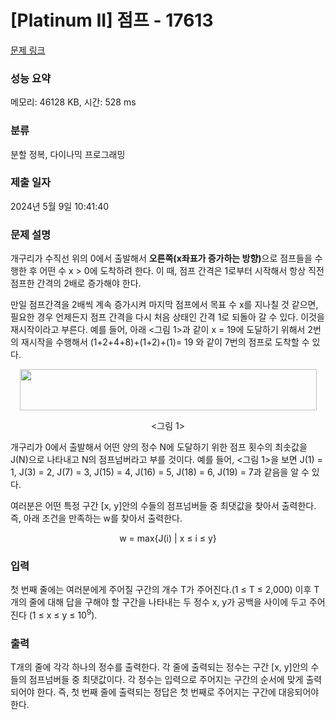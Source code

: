 # [Platinum II] 점프 - 17613 

[문제 링크](https://www.acmicpc.net/problem/17613) 

### 성능 요약

메모리: 46128 KB, 시간: 528 ms

### 분류

분할 정복, 다이나믹 프로그래밍

### 제출 일자

2024년 5월 9일 10:41:40

### 문제 설명

<p>개구리가 수직선 위의 0에서 출발해서 <strong>오른쪽(x좌표가 증가하는 방향)</strong>으로 점프들을 수행한 후 어떤 수 x > 0에 도착하려 한다. 이 때, 점프 간격은 1로부터 시작해서 항상 직전 점프한 간격의 2배로 증가해야 한다.</p>

<p>만일 점프간격을 2배씩 계속 증가시켜 마지막 점프에서 목표 수 x를 지나칠 것 같으면, 필요한 경우 언제든지 점프 간격을 다시 처음 상태인 간격 1로 되돌아 갈 수 있다. 이것을 재시작이라고 부른다. 예를 들어, 아래 <그림 1>과 같이 x = 19에 도달하기 위해서 2번의 재시작을 수행해서 (1+2+4+8)+(1+2)+(1)= 19 와 같이 7번의 점프로 도착할 수 있다.</p>

<p style="text-align: center;"><img alt="" src="" style="width: 475px; height: 66px;"></p>

<p style="text-align: center;"><그림 1></p>

<p>개구리가 0에서 출발해서 어떤 양의 정수 N에 도달하기 위한 점프 횟수의 최솟값을 J(N)으로 나타내고 N의 점프넘버라고 부를 것이다. 예를 들어, <그림 1>을 보면 J(1) = 1, J(3) = 2, J(7) = 3, J(15) = 4, J(16) = 5, J(18) = 6, J(19) = 7과 같음을 알 수 있다.</p>

<p>여러분은 어떤 특정 구간 [x, y]안의 수들의 점프넘버들 중 최댓값을 찾아서 출력한다. 즉, 아래 조건을 만족하는 w를 찾아서 출력한다.</p>

<p style="text-align: center;">w = max{J(i) | x ≤ i ≤ y}</p>

### 입력 

 <p>첫 번째 줄에는 여러분에게 주어질 구간의 개수 T가 주어진다.(1 ≤ T ≤ 2,000) 이후 T개의 줄에 대해 답을 구해야 할 구간을 나타내는 두 정수 x, y가 공백을 사이에 두고 주어진다 (1 ≤ x ≤ y ≤ 10<sup>9</sup>).</p>

### 출력 

 <p>T개의 줄에 각각 하나의 정수를 출력한다. 각 줄에 출력되는 정수는 구간 [x, y]안의 수들의 점프넘버들 중 최댓값이다. 각 정수는 입력으로 주어지는 구간의 순서에 맞게 출력되어야 한다. 즉, 첫 번째 줄에 출력되는 정답은 첫 번째로 주어지는 구간에 대응되어야 한다.</p>

